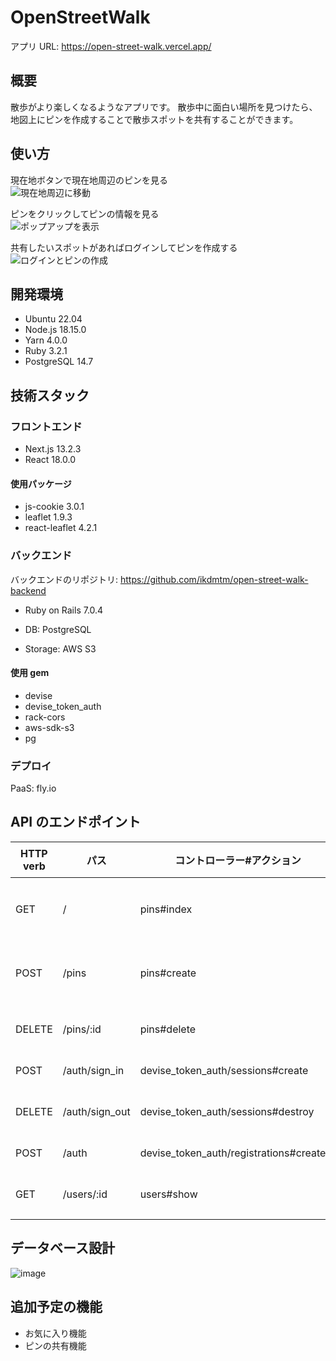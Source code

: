 # OpenStreetWalk

アプリ URL: https://open-street-walk.vercel.app/

## 概要

散歩がより楽しくなるようなアプリです。
散歩中に面白い場所を見つけたら、地図上にピンを作成することで散歩スポットを共有することができます。

## 使い方

現在地ボタンで現在地周辺のピンを見る  
![現在地周辺に移動](https://user-images.githubusercontent.com/77443881/237013966-36a9ca1d-7ccb-4625-8d92-57cb059ba3ba.gif)

ピンをクリックしてピンの情報を見る  
![ポップアップを表示](https://user-images.githubusercontent.com/77443881/237014318-663c2378-7cdb-46e5-939c-706e7893dbcd.gif)

共有したいスポットがあればログインしてピンを作成する  
![ログインとピンの作成](https://user-images.githubusercontent.com/77443881/237014411-d0fba90e-79c5-40af-a807-4e0294183baa.gif)

## 開発環境

-   Ubuntu 22.04
-   Node.js 18.15.0
-   Yarn 4.0.0
-   Ruby 3.2.1
-   PostgreSQL 14.7

## 技術スタック

### フロントエンド

-   Next.js 13.2.3
-   React 18.0.0

#### 使用パッケージ

-   js-cookie 3.0.1
-   leaflet 1.9.3
-   react-leaflet 4.2.1

### バックエンド

バックエンドのリポジトリ: <https://github.com/ikdmtm/open-street-walk-backend>

-   Ruby on Rails 7.0.4

-   DB: PostgreSQL
-   Storage: AWS S3

#### 使用 gem

-   devise
-   devise_token_auth
-   rack-cors
-   aws-sdk-s3
-   pg

### デプロイ

PaaS: fly.io

## API のエンドポイント

| HTTP verb | パス           | 　コントローラー#アクション　          | 　機能　         |
| --------- | -------------- | -------------------------------------- | ---------------- |
| GET       | /              | pins#index                             | ピンの情報を取得 |
| POST      | /pins          | pins#create                            | ピンの新規作成   |
| DELETE    | /pins/:id      | pins#delete                            | ピンの削除       |
| POST      | /auth/sign_in  | devise_token_auth/sessions#create      | ログイン         |
| DELETE    | /auth/sign_out | devise_token_auth/sessions#destroy     | ログアウト       |
| POST      | /auth          | devise_token_auth/registrations#create | 新規登録         |
| GET       | /users/:id     | users#show                             | マイページ       |

## データベース設計

![image](https://user-images.githubusercontent.com/77443881/234790573-835c087f-384f-40b0-a0fb-a03813830341.png)

## 追加予定の機能

-   お気に入り機能
-   ピンの共有機能
